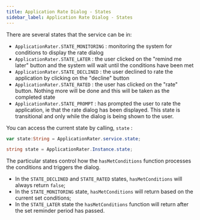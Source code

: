 ```yaml
---
title: Application Rate Dialog - States
sidebar_label: Application Rate Dialog - States
---
```



There are several states that the service can be in:

- `ApplicationRater.STATE_MONITORING` : monitoring the system for conditions to display the rate dialog
- `ApplicationRater.STATE_LATER` : the user clicked on the "remind me later" button and the system will wait until the conditions have been met
- `ApplicationRater.STATE_DECLINED` : the user declined to rate the application by clicking on the "decline" button
- `ApplicationRater.STATE_RATED` : the user has clicked on the "rate" button. Nothing more will be done and this will be taken as the completed state
- `ApplicationRater.STATE_PROMPT` : has prompted the user to rate the application, ie that the rate dialog has been displayed. This state is transitional and only while the dialog is being shown to the user.


You can access the current state by calling, `state` :

```actionscript title="AIR"
var state:String = ApplicationRater.service.state;
```

```csharp title="Unity"
string state = ApplicationRater.Instance.state;
```


The particular states control how the `hasMetConditions` function processes the conditions and 
triggers the dialog.

- In the `STATE_DECLINED` and `STATE_RATED` states, `hasMetConditions` will always return `false`;
- In the `STATE_MONITORING` state, `hasMetConditions` will return based on the current set conditions;
- In the `STATE_LATER` state the `hasMetConditions` function will return after the set reminder period has passed.

